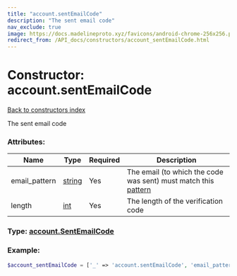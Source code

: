 ```yaml
---
title: "account.sentEmailCode"
description: "The sent email code"
nav_exclude: true
image: https://docs.madelineproto.xyz/favicons/android-chrome-256x256.png
redirect_from: /API_docs/constructors/account_sentEmailCode.html
---
```

# Constructor: account.sentEmailCode  
[Back to constructors index](index.md)



The sent email code

### Attributes:

| Name     |    Type       | Required | Description |
|----------|---------------|----------|-------------|
|email\_pattern|[string](../types/string.md) | Yes|The email (to which the code was sent) must match this [pattern](https://core.telegram.org/api/pattern)|
|length|[int](../types/int.md) | Yes|The length of the verification code|



### Type: [account.SentEmailCode](../types/account.SentEmailCode.md)


### Example:

```php
$account_sentEmailCode = ['_' => 'account.sentEmailCode', 'email_pattern' => 'string', 'length' => int];
```  
